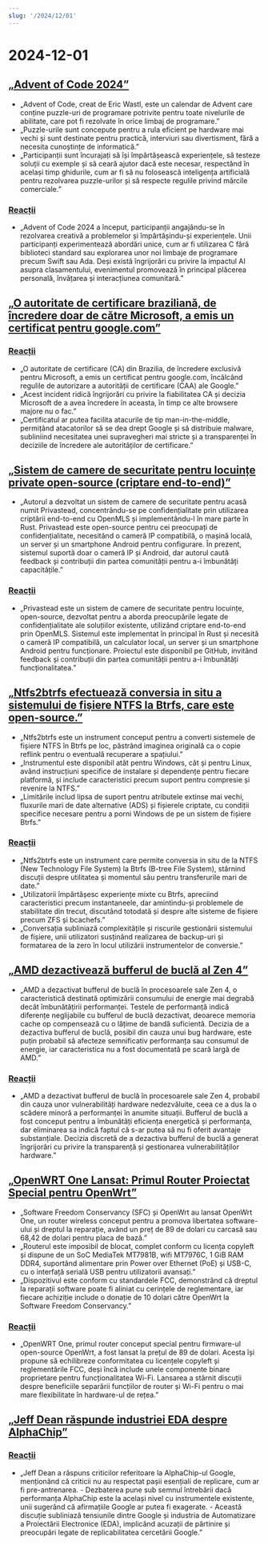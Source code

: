 ```yaml
---
slug: '/2024/12/01'
---
```


# 2024-12-01

## [„Advent of Code 2024”](https://adventofcode.com/2024/about)

- „Advent of Code, creat de Eric Wastl, este un calendar de Advent care conține puzzle-uri de programare potrivite pentru toate nivelurile de abilitate, care pot fi rezolvate în orice limbaj de programare.”
- „Puzzle-urile sunt concepute pentru a rula eficient pe hardware mai vechi și sunt destinate pentru practică, interviuri sau divertisment, fără a necesita cunoștințe de informatică.”
- „Participanții sunt încurajați să își împărtășească experiențele, să testeze soluții cu exemple și să ceară ajutor dacă este necesar, respectând în același timp ghidurile, cum ar fi să nu folosească inteligența artificială pentru rezolvarea puzzle-urilor și să respecte regulile privind mărcile comerciale.”

### [Reacții](https://news.ycombinator.com/item?id=42287231)

- „Advent of Code 2024 a început, participanții angajându-se în rezolvarea creativă a problemelor și împărtășindu-și experiențele. Unii participanți experimentează abordări unice, cum ar fi utilizarea C fără biblioteci standard sau explorarea unor noi limbaje de programare precum Swift sau Ada. Deși există îngrijorări cu privire la impactul AI asupra clasamentului, evenimentul promovează în principal plăcerea personală, învățarea și interacțiunea comunitară.”

## [„O autoritate de certificare braziliană, de încredere doar de către Microsoft, a emis un certificat pentru google.com”](https://follow.agwa.name/notice/AoZSMI38xcA3TrN1sm)

### [Reacții](https://news.ycombinator.com/item?id=42284202)

- „O autoritate de certificare (CA) din Brazilia, de încredere exclusivă pentru Microsoft, a emis un certificat pentru google.com, încălcând regulile de autorizare a autorității de certificare (CAA) ale Google.”
- „Acest incident ridică îngrijorări cu privire la fiabilitatea CA și decizia Microsoft de a avea încredere în aceasta, în timp ce alte browsere majore nu o fac.”
- „Certificatul ar putea facilita atacurile de tip man-in-the-middle, permițând atacatorilor să se dea drept Google și să distribuie malware, subliniind necesitatea unei supravegheri mai stricte și a transparenței în deciziile de încredere ale autorităților de certificare.”

## [„Sistem de camere de securitate pentru locuințe private open-source (criptare end-to-end)”](https://github.com/privastead/privastead)

- „Autorul a dezvoltat un sistem de camere de securitate pentru acasă numit Privastead, concentrându-se pe confidențialitate prin utilizarea criptării end-to-end cu OpenMLS și implementându-l în mare parte în Rust. Privastead este open-source pentru cei preocupați de confidențialitate, necesitând o cameră IP compatibilă, o mașină locală, un server și un smartphone Android pentru configurare. În prezent, sistemul suportă doar o cameră IP și Android, dar autorul caută feedback și contribuții din partea comunității pentru a-i îmbunătăți capacitățile.”

### [Reacții](https://news.ycombinator.com/item?id=42284412)

- „Privastead este un sistem de camere de securitate pentru locuințe, open-source, dezvoltat pentru a aborda preocupările legate de confidențialitate ale soluțiilor existente, utilizând criptare end-to-end prin OpenMLS. Sistemul este implementat în principal în Rust și necesită o cameră IP compatibilă, un calculator local, un server și un smartphone Android pentru funcționare. Proiectul este disponibil pe GitHub, invitând feedback și contribuții din partea comunității pentru a-i îmbunătăți funcționalitatea.”

## [„Ntfs2btrfs efectuează conversia in situ a sistemului de fișiere NTFS la Btrfs, care este open-source.”](https://github.com/maharmstone/ntfs2btrfs)

- „Ntfs2btrfs este un instrument conceput pentru a converti sistemele de fișiere NTFS în Btrfs pe loc, păstrând imaginea originală ca o copie reflink pentru o eventuală recuperare a spațiului.”
- „Instrumentul este disponibil atât pentru Windows, cât și pentru Linux, având instrucțiuni specifice de instalare și dependențe pentru fiecare platformă, și include caracteristici precum suport pentru compresie și revenire la NTFS.”
- „Limitările includ lipsa de suport pentru atributele extinse mai vechi, fluxurile mari de date alternative (ADS) și fișierele criptate, cu condiții specifice necesare pentru a porni Windows de pe un sistem de fișiere Btrfs.”

### [Reacții](https://news.ycombinator.com/item?id=42283950)

- „Ntfs2btrfs este un instrument care permite conversia in situ de la NTFS (New Technology File System) la Btrfs (B-tree File System), stârnind discuții despre utilitatea și momentul său pentru transferurile mari de date.”
- „Utilizatorii împărtășesc experiențe mixte cu Btrfs, apreciind caracteristici precum instantaneele, dar amintindu-și problemele de stabilitate din trecut, discutând totodată și despre alte sisteme de fișiere precum ZFS și bcachefs.”
- „Conversația subliniază complexitățile și riscurile gestionării sistemului de fișiere, unii utilizatori susținând realizarea de backup-uri și formatarea de la zero în locul utilizării instrumentelor de conversie.”

## [„AMD dezactivează bufferul de buclă al Zen 4”](https://chipsandcheese.com/p/amd-disables-zen-4s-loop-buffer)

- „AMD a dezactivat bufferul de buclă în procesoarele sale Zen 4, o caracteristică destinată optimizării consumului de energie mai degrabă decât îmbunătățirii performanței. Testele de performanță indică diferențe neglijabile cu bufferul de buclă dezactivat, deoarece memoria cache op compensează cu o lățime de bandă suficientă. Decizia de a dezactiva bufferul de buclă, posibil din cauza unui bug hardware, este puțin probabil să afecteze semnificativ performanța sau consumul de energie, iar caracteristica nu a fost documentată pe scară largă de AMD.”

### [Reacții](https://news.ycombinator.com/item?id=42283933)

- „AMD a dezactivat bufferul de buclă în procesoarele sale Zen 4, probabil din cauza unor vulnerabilități hardware nedezvăluite, ceea ce a dus la o scădere minoră a performanței în anumite situații. Bufferul de buclă a fost conceput pentru a îmbunătăți eficiența energetică și performanța, dar eliminarea sa indică faptul că s-ar putea să nu fi oferit avantaje substanțiale. Decizia discretă de a dezactiva bufferul de buclă a generat îngrijorări cu privire la transparență și gestionarea vulnerabilităților hardware.”

## [„OpenWRT One Lansat: Primul Router Proiectat Special pentru OpenWrt”](https://sfconservancy.org/news/2024/nov/29/openwrt-one-wireless-router-now-ships-black-friday/)

- „Software Freedom Conservancy (SFC) și OpenWrt au lansat OpenWrt One, un router wireless conceput pentru a promova libertatea software-ului și dreptul la reparație, având un preț de 89 de dolari cu carcasă sau 68,42 de dolari pentru placa de bază.”
- „Routerul este imposibil de blocat, complet conform cu licența copyleft și dispune de un SoC MediaTek MT7981B, wifi MT7976C, 1 GiB RAM DDR4, suportând alimentare prin Power over Ethernet (PoE) și USB-C, cu o interfață serială USB pentru utilizatorii avansați.”
- „Dispozitivul este conform cu standardele FCC, demonstrând că dreptul la reparații software poate fi aliniat cu cerințele de reglementare, iar fiecare achiziție include o donație de 10 dolari către OpenWrt la Software Freedom Conservancy.”

### [Reacții](https://news.ycombinator.com/item?id=42285689)

- „OpenWRT One, primul router conceput special pentru firmware-ul open-source OpenWrt, a fost lansat la prețul de 89 de dolari. Acesta își propune să echilibreze conformitatea cu licențele copyleft și reglementările FCC, deși încă include unele componente binare proprietare pentru funcționalitatea Wi-Fi. Lansarea a stârnit discuții despre beneficiile separării funcțiilor de router și Wi-Fi pentru o mai mare flexibilitate în hardware-ul de rețea.”

## [„Jeff Dean răspunde industriei EDA despre AlphaChip”](https://twitter.com/JeffDean/status/1858540085794451906)

### [Reacții](https://news.ycombinator.com/item?id=42285128)

- „Jeff Dean a răspuns criticilor referitoare la AlphaChip-ul Google, menționând că criticii nu au respectat pașii esențiali de replicare, cum ar fi pre-antrenarea. - Dezbaterea pune sub semnul întrebării dacă performanța AlphaChip este la același nivel cu instrumentele existente, unii sugerând că afirmațiile Google ar putea fi exagerate. - Această discuție subliniază tensiunile dintre Google și industria de Automatizare a Proiectării Electronice (EDA), implicând acuzații de părtinire și preocupări legate de replicabilitatea cercetării Google.”

<head>
  <meta property="og:title" content="„Advent of Code 2024”" />
  <meta property="og:type" content="website" />
  <meta property="og:image" content="https://og.cho.sh/api/og/?title=%E2%80%9EAdvent%20of%20Code%202024%E2%80%9D&subheading=duminic%C4%83%2C%201%20decembrie%202024%3A%20Rezumat%20Hacker%20News" />
</head>
